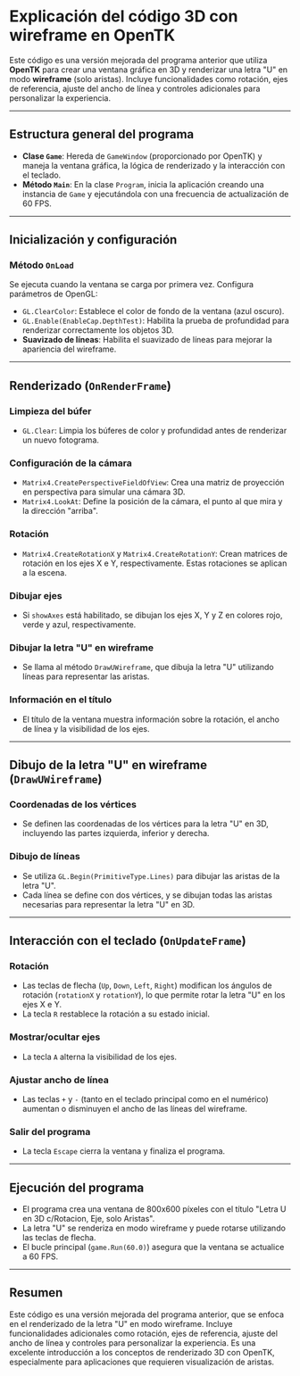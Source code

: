 # Explicación del código 3D con wireframe en OpenTK

Este código es una versión mejorada del programa anterior que utiliza **OpenTK** para crear una ventana gráfica en 3D y renderizar una letra "U" en modo **wireframe** (solo aristas). Incluye funcionalidades como rotación, ejes de referencia, ajuste del ancho de línea y controles adicionales para personalizar la experiencia.

---

## Estructura general del programa

- **Clase `Game`**: Hereda de `GameWindow` (proporcionado por OpenTK) y maneja la ventana gráfica, la lógica de renderizado y la interacción con el teclado.
- **Método `Main`**: En la clase `Program`, inicia la aplicación creando una instancia de `Game` y ejecutándola con una frecuencia de actualización de 60 FPS.

---

## Inicialización y configuración

### Método `OnLoad`
Se ejecuta cuando la ventana se carga por primera vez. Configura parámetros de OpenGL:
- `GL.ClearColor`: Establece el color de fondo de la ventana (azul oscuro).
- `GL.Enable(EnableCap.DepthTest)`: Habilita la prueba de profundidad para renderizar correctamente los objetos 3D.
- **Suavizado de líneas**: Habilita el suavizado de líneas para mejorar la apariencia del wireframe.

---

## Renderizado (`OnRenderFrame`)

### Limpieza del búfer
- `GL.Clear`: Limpia los búferes de color y profundidad antes de renderizar un nuevo fotograma.

### Configuración de la cámara
- `Matrix4.CreatePerspectiveFieldOfView`: Crea una matriz de proyección en perspectiva para simular una cámara 3D.
- `Matrix4.LookAt`: Define la posición de la cámara, el punto al que mira y la dirección "arriba".

### Rotación
- `Matrix4.CreateRotationX` y `Matrix4.CreateRotationY`: Crean matrices de rotación en los ejes X e Y, respectivamente. Estas rotaciones se aplican a la escena.

### Dibujar ejes
- Si `showAxes` está habilitado, se dibujan los ejes X, Y y Z en colores rojo, verde y azul, respectivamente.

### Dibujar la letra "U" en wireframe
- Se llama al método `DrawUWireframe`, que dibuja la letra "U" utilizando líneas para representar las aristas.

### Información en el título
- El título de la ventana muestra información sobre la rotación, el ancho de línea y la visibilidad de los ejes.

---

## Dibujo de la letra "U" en wireframe (`DrawUWireframe`)

### Coordenadas de los vértices
- Se definen las coordenadas de los vértices para la letra "U" en 3D, incluyendo las partes izquierda, inferior y derecha.

### Dibujo de líneas
- Se utiliza `GL.Begin(PrimitiveType.Lines)` para dibujar las aristas de la letra "U".
- Cada línea se define con dos vértices, y se dibujan todas las aristas necesarias para representar la letra "U" en 3D.

---

## Interacción con el teclado (`OnUpdateFrame`)

### Rotación
- Las teclas de flecha (`Up`, `Down`, `Left`, `Right`) modifican los ángulos de rotación (`rotationX` y `rotationY`), lo que permite rotar la letra "U" en los ejes X e Y.
- La tecla `R` restablece la rotación a su estado inicial.

### Mostrar/ocultar ejes
- La tecla `A` alterna la visibilidad de los ejes.

### Ajustar ancho de línea
- Las teclas `+` y `-` (tanto en el teclado principal como en el numérico) aumentan o disminuyen el ancho de las líneas del wireframe.

### Salir del programa
- La tecla `Escape` cierra la ventana y finaliza el programa.

---

## Ejecución del programa

- El programa crea una ventana de 800x600 píxeles con el título "Letra U en 3D c/Rotacion, Eje, solo Aristas".
- La letra "U" se renderiza en modo wireframe y puede rotarse utilizando las teclas de flecha.
- El bucle principal (`game.Run(60.0)`) asegura que la ventana se actualice a 60 FPS.

---

## Resumen

Este código es una versión mejorada del programa anterior, que se enfoca en el renderizado de la letra "U" en modo wireframe. Incluye funcionalidades adicionales como rotación, ejes de referencia, ajuste del ancho de línea y controles para personalizar la experiencia. Es una excelente introducción a los conceptos de renderizado 3D con OpenTK, especialmente para aplicaciones que requieren visualización de aristas.